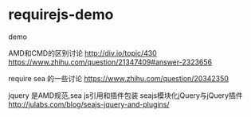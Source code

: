 # requirejs-demo
demo

AMD和CMD的区别讨论
http://div.io/topic/430
https://www.zhihu.com/question/21347409#answer-2323656

require sea 的一些讨论
https://www.zhihu.com/question/20342350

jquery 是AMD规范,sea js引用和插件包装
seajs模块化jQuery与jQuery插件
 http://julabs.com/blog/seajs-jquery-and-plugins/
